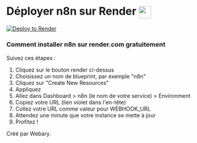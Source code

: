 # Déployer n8n sur Render <img src="https://pbs.twimg.com/profile_images/1735429515541938176/zOO1N7Su_400x400.jpg" width="32" height="32" style="vertical-align: middle;">

[![Deploy to Render](https://render.com/images/deploy-to-render-button.svg)](https://render.com/deploy)


### Comment installer n8n sur render.com gratuitement
Suivez ces étapes :
1. Cliquez sur le bouton render ci-dessus
2. Choisissez un nom de blueprint, par exemple "n8n"
3. Cliquez sur "Create New Resources"
4. Appliquez
5. Allez dans Dashboard > n8n (le nom de votre service) > Environment
6. Copiez votre URL (lien violet dans l'en-tête)
7. Collez votre URL comme valeur pour WEBHOOK_URL
8. Attendez une minute que votre instance se mette à jour
9. Profitez !

Créé par Webary.
